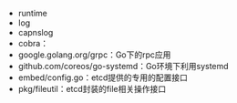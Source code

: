- runtime
- log
- capnslog
- cobra：
- google.golang.org/grpc：Go下的rpc应用
- github.com/coreos/go-systemd：Go环境下利用systemd
- embed/config.go：etcd提供的专用的配置接口
- pkg/fileutil：etcd封装的file相关操作接口
